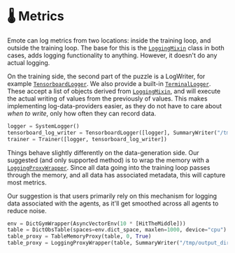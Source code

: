 # 🌡 Metrics

Emote can log metrics from two locations: inside the training loop, and outside the training
loop. The base for this is the [`LoggingMixin`](emote.callbacks.logging.LoggingMixin) class in both cases,
adds logging functionality to anything. However, it doesn't do any actual logging.

On the training side, the second part of the puzzle is a LogWriter, for example
[`TensorboardLogger`](emote.callbacks.logging.TensorboardLogger). We also provide a built-in
[`TerminalLogger`](emote.callbacks.logging.TerminalLogger). These accept a list of objects derived from
[`LoggingMixin`](emote.callbacks.logging.LoggingMixin), and will execute the actual writing of values from
the previously of values. This makes implementing log-data-providers easier, as they do not have to
care about *when to write*, only how often they can record data.

```python
logger = SystemLogger()
tensorboard_log_writer = TensorboardLogger([logger], SummaryWriter("/tmp/output_dir"), 2000)
trainer = Trainer([logger, tensorboard_log_writer])
```

Things behave slightly differently on the data-generation side. Our suggested (and only supported
method) is to wrap the memory with a [`LoggingProxyWrapper`](emote.memory.memory.LoggingProxyWrapper). Since all data going into the training loop passes through the memory, and all data has associated metadata, this will capture most metrics.

Our suggestion is that users primarily rely on this mechanism for logging data associated with the
agents, as it'll get smoothed across all agents to reduce noise.


```python
env = DictGymWrapper(AsyncVectorEnv(10 * [HitTheMiddle]))
table = DictObsTable(spaces=env.dict_space, maxlen=1000, device="cpu")
table_proxy = TableMemoryProxy(table, 0, True)
table_proxy = LoggingProxyWrapper(table, SummaryWriter("/tmp/output_dir"), 2000)
```
